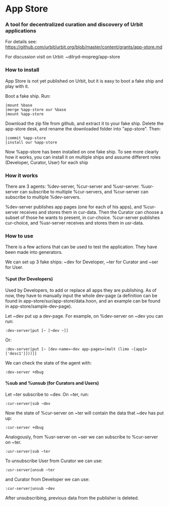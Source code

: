 # App Store

### A tool for decentralized curation and discovery of Urbit applications

For details see:
https://github.com/urbit/urbit.org/blob/master/content/grants/app-store.md

For discussion visit on Urbit:
~dilryd-mopreg/app-store

### How to install
App Store is not yet published on Urbit, but it is easy to boot a fake ship and play with it.

Boot a fake ship. Run:
```
|mount %base
|merge %app-store our %base
|mount %app-store
```
Download the zip file from github, and extract it to your fake ship. Delete the app-store desk, and rename the downloaded folder into "app-store". Then:
```
|commit %app-store
|install our %app-store
```
Now %app-store has been installed on one fake ship. To see more clearly how it works, you can install it on multiple ships and assume different roles (Developer, Curator, User) for each ship

### How it works

There are 3 agents: %dev-server, %cur-server and %usr-server. %usr-server can subscribe to multiple %cur-servers, and %cur-server can subscribe to multiple %dev-servers.

%dev-server publishes app pages (one for each of his apps), and %cur-server receives and stores them in cur-data. Then the Curator can choose a subset of those he wants to present, in cur-choice. %cur-server publishes cur-choice, and %usr-server receives and stores them in usr-data. 

### How to use

There is a few actions that can be used to test the application. They have been made into generators.

We can set up 3 fake ships: ~dev for Developer, ~ter for Curator and ~ser for User.

#### %put (for Developers)

Used by Developers, to add or replace all apps they are publishing. As of now, they have to manually input the whole dev-page (a definition can be found in app-store/sur/app-store/data.hoon, and an example can be found in app-store/sample-dev-page).

Let ~dev put up a dev-page. For example, on %dev-server on ~dev you can run:

`:dev-server|put [~ [~dev ~]]`

Or:

`:dev-server|put [~ [dev-name=~dev app-pages=(malt (limo ~[app1+['desc1']]))]]`

We can check the state of the agent with:

`:dev-server +dbug`

#### %sub and %unsub (for Curators and Users)

Let ~ter subscribe to ~dev. On ~ter, run:

`:cur-server|sub ~dev`

Now the state of %cur-server on ~ter will contain the data that ~dev has put up:

`:cur-server +dbug`

Analogously, from %usr-server on ~ser we can subscribe to %cur-server on ~ter.

`:usr-server|sub ~ter`

To unsubscribe User from Curator we can use:

`:usr-server|unsub ~ter` 

and Curator from Developer we can use:

`:cur-server|unsub ~dev`

After unsubscribing, previous data from the publisher is deleted.
